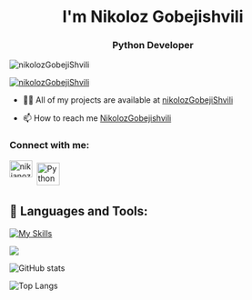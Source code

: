 <h1 align="center"> I'm Nikoloz Gobejishvili</h1>
<h3 align="center">Python Developer</h3>

<p align="left"> <img src="https://komarev.com/ghpvc/?username=nikolozGobejiShvilili&label=Profile%20views&color=3f5427&style=plastic" alt="nikolozGobejiShvili" /> </p>

<p align="left"> <a href="https://github.com/ryo-ma/github-profile-trophy"><img src="https://github-profile-trophy.vercel.app/?username=nikolozGobejiShvili" alt="nikolozGobejiShvili" /></a> </p>


- 👨‍💻 All of my projects are available at [nikolozGobejiShvili](https://github.com/nikolozGobejiShvili?tab=repositories)

- 📫 How to reach me [NikolozGobejishvili](https://www.linkedin.com/in/nikoloz-gobejishvili-5323a9258)

<h3 align="left">Connect with me:</h3>
<p align="left">
<a href="https://www.linkedin.com/in/nika-nozadze-67b62a210/" target="blank"><img align="center" src="https://raw.githubusercontent.com/rahuldkjain/github-profile-readme-generator/master/src/images/icons/Social/linked-in-alt.svg" alt="nikianoza" height="30" width="40" /></a>
<a href="nikagobejishvili6@gmail.com"> <img src="https://cdn.jsdelivr.net/npm/simple-icons@v3/icons/gmail.svg" alt="Python" height="40" style="vertical-align:top; margin:4px"></a>
</p>

## 🧰 Languages and Tools:

[![My Skills](https://skillicons.dev/icons?i=python,js,html,css,django,sql)](https://skillicons.dev)



![](https://visitor-badge.laobi.icu/badge?page_id=nikolozGobejiShvili)

![GitHub stats](https://github-readme-stats.vercel.app/api?username=nikolozGobejiShvili&show_icons=true&theme=tokyonight)

![Top Langs](https://github-readme-stats.vercel.app/api/top-langs/?username=nikolozGobejiShvili&theme=tokyonight)



